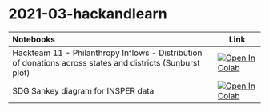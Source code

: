 # 2021-03-hackandlearn



| Notebooks | Link |
| :-------- | ---- |
| Hackteam 11 - Philanthropy Inflows - Distribution of donations across states and districts (Sunburst plot) | [![Open In Colab](https://colab.research.google.com/assets/colab-badge.svg)](https://colab.research.google.com/github/INDIGO-Initiative/2021-03-hackandlearn/blob/main/hackteam11_philanthropy_sunburst.ipynb) |
| SDG Sankey diagram for INSPER data | [![Open In Colab](https://colab.research.google.com/assets/colab-badge.svg)](https://colab.research.google.com/github/INDIGO-Initiative/2021-03-hackandlearn/blob/main/INSPER_Data_Set_SDG_Sankey.ipynb) |
